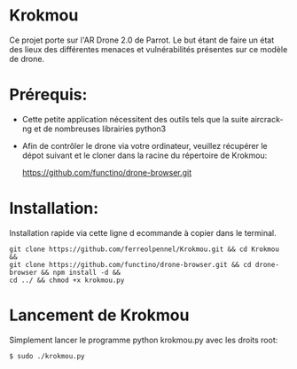 # Krokmou

Ce projet porte sur l'AR Drone 2.0 de Parrot. Le but étant de faire un état des lieux des différentes menaces et vulnérabilités présentes sur ce modèle de drone.

# Prérequis:
  - Cette petite application nécessitent des outils tels que la suite aircrack-ng et de nombreuses librairies python3
  - Afin de contrôler le drone via votre ordinateur, veuillez récupérer le dépot suivant et le cloner dans la racine du répertoire de Krokmou:

       https://github.com/functino/drone-browser.git

# Installation:
Installation rapide via cette ligne d ecommande à copier dans le terminal.

    git clone https://github.com/ferreolpennel/Krokmou.git && cd Krokmou &&
    git clone https://github.com/functino/drone-browser.git && cd drone-browser && npm install -d &&
    cd ../ && chmod +x krokmou.py


# Lancement de Krokmou

Simplement lancer le programme python krokmou.py avec les droits root:

    $ sudo ./krokmou.py
